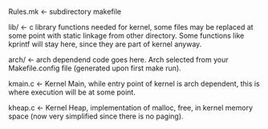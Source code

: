 
Rules.mk <- subdirectory makefile

lib/	<- c library functions needed for kernel, some files
	may be replaced at some point with static linkage from other
	directory. Some functions like kprintf will stay here,
	since they are part of kernel anyway.

arch/	<- arch dependend code goes here. Arch selected from your
	Makefile.config file (generated upon first make run).

kmain.c	 <- Kernel Main, while entry point of kernel is arch
	dependent, this is where execution will be at some point.

kheap.c  <- Kernel Heap, implementation of malloc, free, in kernel
	memory space (now very simplified since there is no paging).
